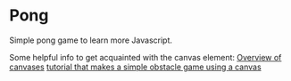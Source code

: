 # Pong
Simple pong game to learn more Javascript.

Some helpful info to get acquainted with the canvas element:
[Overview of canvases](https://www.w3schools.com/graphics/canvas_intro.asp)
[tutorial that makes a simple obstacle game using a canvas](https://www.w3schools.com/graphics/game_intro.asp)
